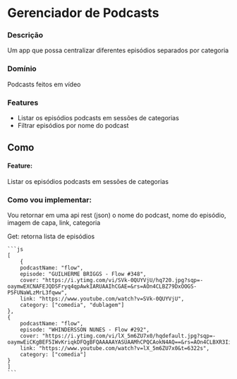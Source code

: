 # Gerenciador de Podcasts

### Descrição
Um app que possa centralizar diferentes episódios separados por categoria

### Domínio

Podcasts feitos em vídeo

### Features
- Listar os episódios podcasts em sessões de categorias
- Filtrar episódios por nome do podcast


## Como 

#### Feature:
Listar os episódios podcasts em sessões de categorias

### Como vou implementar:
Vou retornar em uma api rest (json) o nome do podcast, nome do episódio, imagem de capa, link, categoria

Get: retorna lista de episódios

    ```js
    [
        {
        podcastName: "flow",
        episode: "GUILHERME BRIGGS - Flow #348",
        cover: "https://i.ytimg.com/vi/SVk-0QUYVjU/hq720.jpg?sqp=-oaymwEXCNAFEJQDSFryq4qpAwkIARUAAIhCGAE=&rs=AOn4CLBZ79DxOOGS-P5FUNaWLzMrL3fqww",
        link: "https://www.youtube.com/watch?v=SVk-0QUYVjU",
        category: ["comedia", "dublagem"]
    },
    {
        podcastName: "flow",
        episode: "WHINDERSSON NUNES - Flow #292",
        cover: "https://i.ytimg.com/vi/lX_5m6ZU7x0/hqdefault.jpg?sqp=-oaymwEiCKgBEF5IWvKriqkDFQgBFQAAAAAYASUAAMhCPQCAokN4AQ==&rs=AOn4CLBXR3IiOru05QCDwpl7YyiXq2DwtQ",
        link: "https://www.youtube.com/watch?v=lX_5m6ZU7x0&t=6322s",
        category: ["comedia"]
    }
    ]
    ```